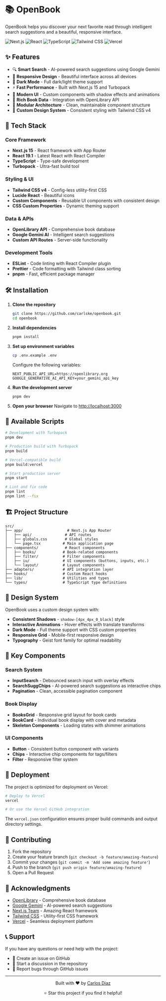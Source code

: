 # 📚 OpenBook

OpenBook helps you discover your next favorite read through intelligent search suggestions and a beautiful, responsive interface.

![Next.js](https://img.shields.io/badge/Next.js-15.0-black?logo=next.js)
![React](https://img.shields.io/badge/React-19.1-blue?logo=react)
![TypeScript](https://img.shields.io/badge/TypeScript-5.0-blue?logo=typescript)
![Tailwind CSS](https://img.shields.io/badge/Tailwind_CSS-4.0-38B2AC?logo=tailwind-css)
![Vercel](https://img.shields.io/badge/Deployed_on-Vercel-black?logo=vercel)

## ✨ Features

- 🔍 **Smart Search** - AI-powered search suggestions using Google Gemini
- 📱 **Responsive Design** - Beautiful interface across all devices
- 🌙 **Dark Mode** - Full dark/light theme support
- ⚡ **Fast Performance** - Built with Next.js 15 and Turbopack
- 🎯 **Modern UI** - Custom components with shadow effects and animations
- 📖 **Rich Book Data** - Integration with OpenLibrary API
- 🧩 **Modular Architecture** - Clean, maintainable component structure
- 🎨 **Custom Design System** - Consistent styling with Tailwind CSS v4

## 🚀 Tech Stack

### Core Framework

- **Next.js 15** - React framework with App Router
- **React 19.1** - Latest React with React Compiler
- **TypeScript** - Type-safe development
- **Turbopack** - Ultra-fast build tool

### Styling & UI

- **Tailwind CSS v4** - Config-less utility-first CSS
- **Lucide React** - Beautiful icons
- **Custom Components** - Reusable UI components with consistent design
- **CSS Custom Properties** - Dynamic theming support

### Data & APIs

- **OpenLibrary API** - Comprehensive book database
- **Google Gemini AI** - Intelligent search suggestions
- **Custom API Routes** - Server-side functionality

### Development Tools

- **ESLint** - Code linting with React Compiler plugin
- **Prettier** - Code formatting with Tailwind class sorting
- **pnpm** - Fast, efficient package manager

## 🛠️ Installation

1. **Clone the repository**

   ```bash
   git clone https://github.com/carlske/openbook.git
   cd openbook
   ```

2. **Install dependencies**

   ```bash
   pnpm install
   ```

3. **Set up environment variables**

   ```bash
   cp .env.example .env
   ```

   Configure the following variables:

   ```env
   NEXT_PUBLIC_API_URL=https://openlibrary.org
   GOOGLE_GENERATIVE_AI_API_KEY=your_gemini_api_key
   ```

4. **Run the development server**

   ```bash
   pnpm dev
   ```

5. **Open your browser**
   Navigate to [http://localhost:3000](http://localhost:3000)

## 📜 Available Scripts

```bash
# Development with Turbopack
pnpm dev

# Production build with Turbopack
pnpm build

# Vercel-compatible build
pnpm build:vercel

# Start production server
pnpm start

# Lint and fix code
pnpm lint
pnpm lint --fix
```

## 🏗️ Project Structure

```
src/
├── app/                    # Next.js App Router
│   ├── api/               # API routes
│   ├── globals.css        # Global styles
│   └── page.tsx          # Main application page
├── components/            # React components
│   ├── books/            # Book-related components
│   ├── filter/           # Filter components
│   ├── iu/               # UI components (buttons, inputs, etc.)
│   └── layout/           # Layout components
├── adapters/             # API integration layer
├── hooks/                # Custom React hooks
├── lib/                  # Utilities and types
└── types/                # TypeScript type definitions
```

## 🎨 Design System

OpenBook uses a custom design system with:

- **Consistent Shadows** - `shadow-[4px_4px_0_black]` style
- **Interactive Animations** - Hover effects with translate transforms
- **Dark Mode** - Full theme support with CSS custom properties
- **Responsive Grid** - Mobile-first responsive design
- **Typography** - Geist font family for optimal readability

## 🔧 Key Components

### Search System

- **InputSearch** - Debounced search input with overlay effects
- **SearchSuggChips** - AI-powered search suggestions as interactive chips
- **Pagination** - Clean, accessible pagination component

### Book Display

- **BooksGrid** - Responsive grid layout for book cards
- **BookCard** - Individual book display with cover and metadata
- **Skeleton Components** - Loading states with shimmer animations

### UI Components

- **Button** - Consistent button component with variants
- **Chips** - Interactive chip components for tags/filters
- **Filter** - Responsive filter system

## 🚢 Deployment

The project is optimized for deployment on Vercel:

```bash
# Deploy to Vercel
vercel

# Or use the Vercel GitHub integration
```

The `vercel.json` configuration ensures proper build commands and output directory settings.

## 🤝 Contributing

1. Fork the repository
2. Create your feature branch (`git checkout -b feature/amazing-feature`)
3. Commit your changes (`git commit -m 'Add some amazing feature'`)
4. Push to the branch (`git push origin feature/amazing-feature`)
5. Open a Pull Request

## 🙏 Acknowledgments

- [OpenLibrary](https://openlibrary.org/) - Comprehensive book database
- [Google Gemini](https://deepmind.google/technologies/gemini/) - AI-powered search suggestions
- [Next.js Team](https://nextjs.org/) - Amazing React framework
- [Tailwind CSS](https://tailwindcss.com/) - Utility-first CSS framework
- [Vercel](https://vercel.com/) - Seamless deployment platform

## 📞 Support

If you have any questions or need help with the project:

- 📧 Create an issue on GitHub
- 💬 Start a discussion in the repository
- 🐛 Report bugs through GitHub issues

---

<div align="center">
  <p>Built with ❤️ by <a href="https://github.com/carlske">Carlos Diaz</a></p>
  <p>⭐ Star this project if you find it helpful!</p>
</div>
